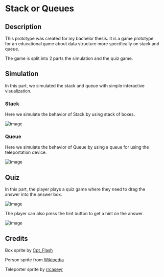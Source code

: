 # Stack or Queues
## Description
This prototype was created for my bachelor thesis. It is a game prototype for an educational game about data structure more specifically on stack and queue.

The game is split into 2 parts the simulation and the quiz game.

## Simulation
In this part, we simulated the stack and queue with simple interactive visualization.

### Stack
Here we simulate the behavior of Stack by using stack of boxes.

![image](https://github.com/OblivionSword/Data-Structure-Game/assets/63732813/fca764d7-2568-4e93-8bc3-800b5d91fbd8)

### Queue
Here we simulate the behavior of Queue by using a queue for using the teleportation device.

![image](https://github.com/OblivionSword/Data-Structure-Game/assets/63732813/3bca61d3-6bf5-46a1-958c-bcf6cde10263)

## Quiz
In this part, the player plays a quiz game where they need to drag the answer into the answer box.

![image](https://github.com/OblivionSword/Data-Structure-Game/assets/63732813/203c27f4-b298-4906-9049-54969ea6f074)

The player can also press the hint button to get a hint on the answer.

![image](https://github.com/OblivionSword/Data-Structure-Game/assets/63732813/f89e78cf-5999-4cfe-b2c1-d4c4d3bbbc5d)

## Credits

Box sprite by [Cpt_Flash](https://opengameart.org/users/cptflash)

Person sprite from [Wikipedia](https://de.m.wikipedia.org/wiki/Datei:Person_icon_BLACK-01.svg)

Teleporter sprite by [rrcaseyr](https://twitter.com/refractionaldev)
